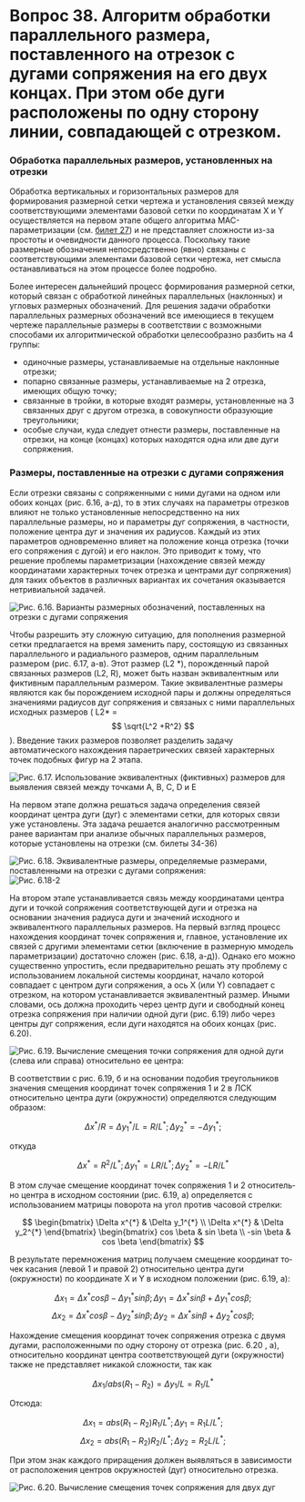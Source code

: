 # Вопрос 38. Алгоритм обработки параллельного размера, поставленного на отрезок с дугами сопряжения на его двух концах. При этом обе дуги расположены по одну сторону линии, совпадающей с отрезком.

### Обработка параллельных размеров, установленных на отрезки

Обработка вертикальных и горизонтальных размеров для формирования размерной сетки чертежа и установления связей между соответствующими элементами базовой сетки по координатам X и Y осуществляется на первом этапе общего алгоритма МАС-параметризации (см. [билет 27](27.md)) и не представляет сложности из-за простоты и очевидности данного процесса. Поскольку такие размерные обозначения непосредственно (явно) связаны с соответствующими элементами базовой сетки чертежа, нет смысла останавливаться на этом процессе более подробно.

Более интересен дальнейший процесс формирования размерной сетки, который связан с обработкой линейных параллельных (наклонных) и угловых размерных обозначений. Для решения задачи обработки параллельных размерных обозначений все имеющиеся в текущем чертеже параллельные размеры в соответствии с возможными способами их алгоритмической обработки целесообразно разбить на 4 группы:
 * одиночные размеры, устанавливаемые на отдельные наклонные отрезки;
 * попарно связанные размеры, устанавливаемые на 2 отрезка, имеющих общую точку;
 * связанные в тройки, в которые входят размеры, установленные на 3 связанных друг с другом отрезка, в совокупности образующие треугольники;
 * особые случаи, куда следует отнести размеры, поставленные на отрезки, на конце (концах) которых находятся одна или две дуги сопряжения.

### Размеры, поставленные на отрезки с дугами сопряжения

Если отрезки связаны с сопряженными с ними дугами на одном или обоих концах (рис. 6.16, а-д), то в этих случаях на параметры отрезков влияют не только установленные непосредственно на них параллельные размеры, но и параметры дуг сопряжения, в частности, положение центра дуг и значения их радиусов. Каждый из этих параметров одновременно влияет на положение конца отрезка (точки его сопряжения с дугой) и его наклон. Это приводит к тому, что решение проблемы параметризации (нахождение связей между координатами характерных точек отрезка и центрами дуг сопряжения) для таких объектов в различных вариантах их сочетания оказывается нетривиальной задачей.

![Рис. 6.16. Варианты размерных обозначений, поставленных на отрезки с дугами сопряжения](../resources/imgs/37-38-39/6.16.jpg)


Чтобы разрешить эту сложную ситуацию, для пополнения размерной сетки предлагается на время заменить пару, состоящую из связанных параллельного и радиального размеров, одним параллельным размером (рис. 6.17, a-в). Этот размер (L2 \*), порожденный парой связанных размеров (L2, R), может быть назван эквивалентным или фиктивным параллельным размером. Такие эквивалентные размеры являются как бы порождением исходной пары и должны определяться значениями радиусов дуг сопряжения и связаных с ними параллельных исходных размеров ( L2\* = $$ \sqrt{L^2 +R^2} $$). Введение таких размеров позволяет разделить задачу автоматического нахождения параетрических связей характерных точек подобных фигур на 2 этапа.

![Рис. 6.17. Использование эквивалентных (фиктивных) размеров для выявления связей между точками А, В, С, D и Е](../resources/imgs/37-38-39/6.17.jpg)

На первом этапе должна решаться задача определения связей координат центра дуги (дуг) с элементами сетки, для которых связи уже установлены. Эта задача решается аналогично рассмотренным ранее вариантам при анализе обычных параллельных размеров, которые установлены на отрезки (см. билеты 34-36)

![Рис. 6.18. Эквивалентные размеры, определяемые размерами, поставленными на отрезки с дугами сопряжения:](../resources/imgs/37-38-39/6.18.jpg)
![Рис. 6.18-2](../resources/imgs/37-38-39/6.18-2.jpg)

На втором этапе устанавливается связь между координатами центра дуги и точкой сопряжения соответствующей дуги и отрезка на основании значения радиуса дуги и значений исходного и эквивалентного параллельных размеров. На первый взгляд процесс нахождения координат точек сопряжения и, главное, установление их связей с другими элементами сетки (включение в размерную ммодель параметризации) достаточно сложен (рис. 6.18, а-д)). Однако его можно существенно упростить, если предварительно решать эту проблему с использованием локальной системы координат, начало которой совпадает с центром дуги сопряжения, а ось X (или Y) совпадает с отрезком, на котором устанавливается эквивалентный размер. Иными словами, ось должна проходить через центр дуги и свободный конец отрезка сопряжения при наличии одной дуги (рис. 6.19) либо через центры дуг сопряжения, если дуги находятся на обоих концах (рис. 6.20).

![Рис. 6.19. Вычисление смещения точки сопряжения для одной дуги (слева или справа) относительно ее центра:](../resources/imgs/37-38-39/6.19.jpg)

В соответствии с рис. 6.19, б и на основании подобия треугольников значения смещения координат точек сопряжения 1 и 2 в ЛСК относительно центра дуги (окружности) определяются следующим образом:

$$  \Delta x^{*}/R = \Delta y_1^{*}/L = R/L^{*};  \Delta y_2^{*} = -\Delta y_1^{*};  $$

откуда

$$  \Delta x^{*} = R^2/L^{*}; \Delta y_1^{*} = L R/L^{*};  \Delta y_2^{*} = -L R/L^{*}  $$

В этом случае смещение координат точек сопряжения 1 и 2 относитель­но центра в исходном состоянии (рис. 6.19, а) определяется с использованием матрицы поворота на угол против часовой стрелки:

$$
\begin{bmatrix}
   \Delta x^{*} & \Delta y_1^{*} \\
   \Delta x^{*} & \Delta y_2^{*}
\end{bmatrix}
\begin{bmatrix}
   cos \beta & sin \beta \\
   -sin \beta & cos \beta
\end{bmatrix}
$$

В результате перемножения матриц получаем смещение координат то­чек касания (левой 1 и правой 2) относительно центра дуги (окружности) по координате X и Y в исходном положении (рис. 6.19, а):

$$  \Delta x_1 = \Delta x^{*} cos \beta - \Delta y_1^{*} sin \beta;   \Delta y_1 = \Delta x^{*} sin \beta + \Delta y_1^{*} cos \beta;  $$
$$  \Delta x_2 = \Delta x^{*} cos \beta - \Delta y_2^{*} sin \beta;   \Delta y_2 = \Delta x^{*} sin \beta + \Delta y_2^{*} cos \beta;  $$

Нахождение смещения координат точек сопряжения отрезка с двумя ду­гами, расположенными по одну сторону от отрезка (рис. 6.20 , а), относитель­но координат центра соответствующей дуги (окружности) также не пред­ставляет никакой сложности, так как

$$ \Delta x_1 / abs(R_1 - R_2) = \Delta y_1 / L = R_1 / L^{*} $$

Отсюда:

$$ \Delta x_1 = abs(R_1 - R_2) R_1 / L^{*};   \Delta y_1 = R_1 L / L^{*}; $$
$$ \Delta x_2 = abs(R_1 - R_2) R_2 / L^{*};   \Delta y_2 = R_2 L / L^{*}; $$

При этом знак каждого приращения должен выявляться в зависимости от расположения центров окружностей (дуг) относительно отрезка.

![Рис. 6.20. Вычисление смещения точек сопряжения для двух дуг](../resources/imgs/37-38-39/6.20.jpg)
